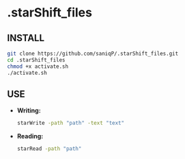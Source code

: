 # .starShift_files

## INSTALL
```bash
git clone https://github.com/saniqP/.starShift_files.git
cd .starShift_files
chmod +x activate.sh
./activate.sh
```

## USE
- **Writing:**  
  ```bash
  starWrite -path "path" -text "text"
  ```
- **Reading:**  
  ```bash
  starRead -path "path"
  ```

